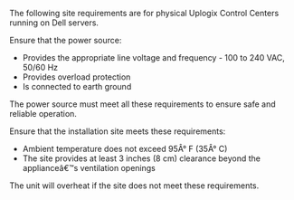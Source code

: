 <!-- 5.4 -->
The following site requirements are for physical Uplogix Control Centers running on Dell servers.

Ensure that the power source:

* Provides the appropriate line voltage and frequency - 100 to 240 VAC, 50/60 Hz
* Provides overload protection
* Is connected to earth ground

<div class='danger'>The power source must meet all these requirements to ensure safe and reliable operation.</div>

Ensure that the installation site meets these requirements:

* Ambient temperature does not exceed 95Â° F (35Â° C)
* The site provides at least 3 inches (8 cm) clearance beyond the applianceâ€™s ventilation openings

<div class='warning'>The unit will overheat if the site does not meet these requirements.</div>